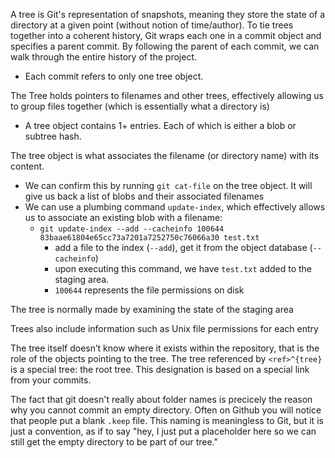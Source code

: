 
A tree is Git's representation of snapshots, meaning they store the state of a directory at a given point (without notion of time/author). To tie trees together into a coherent history, Git wraps each one in a commit object and specifies a parent commit. By following the parent of each commit, we can walk through the entire history of the project.
- Each commit refers to only one tree object.

The Tree holds pointers to filenames and other trees, effectively allowing us to group files together (which is essentially what a directory is)
- A tree object contains 1+ entries. Each of which is either a blob or subtree hash.

The tree object is what associates the filename (or directory name) with its content.
- We can confirm this by running `git cat-file` on the tree object. It will give us back a list of blobs and their associated filenames
- We can use a plumbing command `update-index`, which effectively allows us to associate an existing blob with a filename:
	- `git update-index --add --cacheinfo 100644 83baae61804e65cc73a7201a7252750c76066a30 test.txt`
		- add a file to the index (`--add`), get it from the object database (`--cacheinfo`)
		- upon executing this command, we have `test.txt` added to the staging area.
		- `100644` represents the file permissions on disk

The tree is normally made by examining the state of the staging area

Trees also include information such as Unix file permissions for each entry

The tree itself doesn’t know where it exists within the repository, that is the role of the objects pointing to the tree. The tree referenced by `<ref>^{tree}` is a special tree: the root tree. This designation is based on a special link from your commits.

The fact that git doesn't really about folder names is precicely the reason why you cannot commit an empty directory. Often on Github you will notice that people put a blank `.keep` file. This naming is meaningless to Git, but it is just a convention, as if to say "hey, I just put a placeholder here so we can still get the empty directory to be part of our tree."